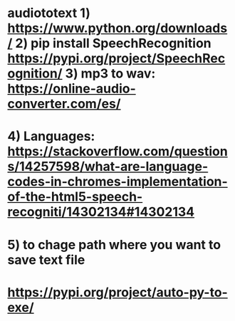 # audiototext  1) https://www.python.org/downloads/ 2) pip install SpeechRecognition https://pypi.org/project/SpeechRecognition/ 3) mp3 to wav: https://online-audio-converter.com/es/
# 4) Languages: https://stackoverflow.com/questions/14257598/what-are-language-codes-in-chromes-implementation-of-the-html5-speech-recogniti/14302134#14302134
# 5) to chage path where you want to save text file
# https://pypi.org/project/auto-py-to-exe/
